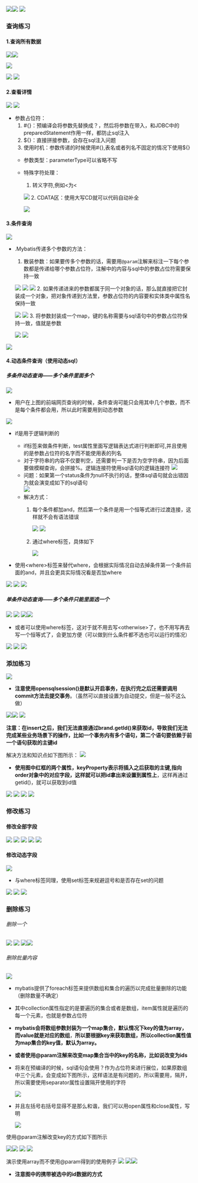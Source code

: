 ![](assets/05配置文件完成增删改查/file-20250630173758539.png)![](assets/05配置文件完成增删改查/file-20250630173838282.png)
![](assets/05配置文件完成增删改查/file-20250630174305374.png)


### 查询练习

#### 1.查询所有数据
![](assets/05配置文件完成增删改查/file-20250630175113641.png)![](assets/05配置文件完成增删改查/file-20250630180945470.png)

![](assets/05配置文件完成增删改查/file-20250630183544688.png)

![](assets/05配置文件完成增删改查/file-20250630183616901.png)
![](assets/05配置文件完成增删改查/file-20250630183626600.png)

#### 2.查看详情
![](assets/05配置文件完成增删改查/file-20250630193645288.png)
![](assets/06PreparedStatement类/file-20250630195807567.png)
* 参数占位符：  
	1. #{}：预编译会将参数先替换成？，然后将参数在带入，和JDBC中的preparedStatement作用一样，都防止sql注入  
	2. ${}：直接拼接参数，会存在sql注入问题  
	3. 使用时机：参数传递的时候使用#{},表名或者列名不固定的情况下使用${}  
  * 参数类型：parameterType可以省略不写
  * 特殊字符处理：  
	1. 转义字符,例如<为&lt;  

	![](assets/06PreparedStatement类/file-20250630195605270.png)
	2. CDATA区：使用大写CD就可以代码自动补全

	![](assets/06PreparedStatement类/file-20250630195714301.png)
#### 3.条件查询
![](assets/05配置文件完成增删改查/file-20250630201043292.png)
* .Mybatis传递多个参数的方法：
	1. 散装参数：如果要传多个参数的话，需要用`@param`注解来标注一下每个参数都是传递给哪个参数占位符，注解中的内容与sql中的参数占位符需要保持一致

	![](assets/05配置文件完成增删改查/file-20250630203351482.png)
	![](assets/05配置文件完成增删改查/file-20250630203412667.png)
	![](assets/05配置文件完成增删改查/file-20250630203457939.png)
	2. 如果传递进来的参数都属于同一个对象的话，那么就直接把它封装成一个对象，把对象传递到方法里，参数占位符的内容要和实体类中属性名保持一致

	![](assets/05配置文件完成增删改查/file-20250630203850984.png)
	![](assets/05配置文件完成增删改查/file-20250630203909854.png)
	3. 将参数封装成一个map，键的名称需要与sql语句中的参数占位符保持一致，值就是参数

	![](assets/05配置文件完成增删改查/file-20250630204549256.png)
	![](assets/05配置文件完成增删改查/file-20250630204600348.png)

![](assets/05配置文件完成增删改查/file-20250630204526266.png)

#### 4.动态条件查询（使用动态sql）

##### 多条件动态查询——多个条件里面多个
![](assets/05配置文件完成增删改查/file-20250630204623962.png)
* 用户在上图的前端网页查询的时候，条件查询可能只会用其中几个参数，而不是每个条件都会用，所以此时需要用到动态参数

![](assets/05配置文件完成增删改查/file-20250701150857057.png)
* if是用于逻辑判断的
	* if标签来做条件判断，test属性里面写逻辑表达式进行判断即可,并且使用的是参数占位符的名字而不能使用表的列名
	 * 对于字符串的内容不仅要判空，还需要判一下是否为空字符串，因为后面要做模糊查询，会拼接%。逻辑连接符使用sql语句的逻辑连接符
		![](assets/05配置文件完成增删改查/file-20250701152642756.png)
	* 问题：如果第一个status条件为null不执行的话，整体sql语句就会出错因为就会演变成如下的sql语句  
		![](assets/05配置文件完成增删改查/file-20250701152924880.png)
	* 解决方式：
		1. 每个条件都加and，然后第一个条件是用一个恒等式进行过渡连接，这样就不会有语法错误

			![](assets/05配置文件完成增删改查/file-20250701153116168.png)
			![](assets/05配置文件完成增删改查/file-20250701153206192.png)
		 2. 通过where标签，具体如下

			![](assets/05配置文件完成增删改查/file-20250701160925845.png)

* 使用\<where\>标签来替代where，会根据实际情况自动去掉条件第一个条件前面的and，并且会更具实际情况看是否加where

![](assets/05配置文件完成增删改查/file-20250701153558727.png)
![](assets/05配置文件完成增删改查/file-20250701153704980.png)
![](assets/05配置文件完成增删改查/file-20250701153856837.png)


##### 单条件动态查询——多个条件只能里面选一个
![](assets/05配置文件完成增删改查/file-20250701154545333.png)
![](assets/05配置文件完成增删改查/file-20250701160037099.png)
![](assets/05配置文件完成增删改查/file-20250701160103113.png)![](assets/05配置文件完成增删改查/file-20250701160049433.png)

* 或者可以使用where标签，这对于就不用去写<otherwise\>了，也不用写再去写一个恒等式了，会更加方便（可以做到什么条件都不选也可以运行的情况）

![](assets/05配置文件完成增删改查/file-20250701161135217.png)
![](assets/05配置文件完成增删改查/file-20250701161157128.png)
![](assets/05配置文件完成增删改查/file-20250701161224846.png)


### 添加练习

![](assets/05配置文件完成增删改查/file-20250701162511277.png)
* **注意使用opensqlsession()是默认开启事务，在执行完之后还需要调用commit方法去提交事务**。（虽然可以直接设置为自动提交，但是一般不这么做）

![](assets/05配置文件完成增删改查/file-20250701165502977.png)![](assets/05配置文件完成增删改查/file-20250701165534110.png)
![](assets/05配置文件完成增删改查/file-20250701165556763.png)

**注意：在insert之后，我们无法直接通过brand.getId()来获取id，导致我们无法完成某些业务场景下的操作，比如一个事务内有多个语句，第二个语句要依赖于前一个语句获取的主键id**

解决方法和知识点如下图所示：
![](assets/05配置文件完成增删改查/file-20250701170531899.png)
* **使用图中红框的两个属性，keyProperty表示将插入之后获取的主键,指向order对象中的对应字段，这样就可以把id拿出来设置到属性上**，这样再通过getid()，就可以获取到id值

![](assets/05配置文件完成增删改查/file-20250701170901607.png)
![](assets/05配置文件完成增删改查/file-20250702145018955.png)
![](assets/05配置文件完成增删改查/file-20250702145033485.png)
![](assets/05配置文件完成增删改查/file-20250701171015025.png)


### 修改练习
#### 修改全部字段

![](assets/05配置文件完成增删改查/file-20250701171246872.png)
![](assets/05配置文件完成增删改查/file-20250701172339484.png)
![](assets/05配置文件完成增删改查/file-20250701172345733.png)
![](assets/05配置文件完成增删改查/file-20250701172422590.png)
![](assets/05配置文件完成增删改查/file-20250701172449404.png)

#### 修改动态字段
![](assets/05配置文件完成增删改查/file-20250701173019916.png)
* 与where标签同理，使用set标签来规避逗号和是否存在set的问题

![](assets/05配置文件完成增删改查/file-20250701173945063.png)
![](assets/05配置文件完成增删改查/file-20250701173950541.png)
![](assets/05配置文件完成增删改查/file-20250701174011281.png)

### 删除练习

###### 删除一个
![](assets/05配置文件完成增删改查/file-20250701174408350.png)
![](assets/05配置文件完成增删改查/file-20250701174814734.png)
![](assets/05配置文件完成增删改查/file-20250701174858083.png)![](assets/05配置文件完成增删改查/file-20250701174913972.png)

###### 删除批量内容
![](assets/05配置文件完成增删改查/file-20250701175346920.png)
* mybatis提供了foreach标签来提供数组和集合的遍历以完成批量删除的功能（删除数量不确定）
* 其中collection属性指定的是要遍历的集合或者是数组，item属性就是遍历的每一个元素，也就是参数占位符
* **mybatis会将数组参数封装为一个map集合，默认情况下key的值为array，而value就是对应的数组**，**所以要根据key来获取数组，所以collection属性值为map集合的key值，默认为array。**
* **或者使用@param注解来改变map集合当中的key的名称，比如说改变为ids**
* 将来在预编译的时候，sql语句会使用？作为占位符来进行展位，如果原数组中三个元素，会变成如下图所示，这样语法是有问题的，所以需要用，隔开，所以需要使用separator属性设置隔开使用的字符

	![](assets/05配置文件完成增删改查/file-20250701181424600.png)
* 并且左括号右括号显得不是那么和谐，我们可以用open属性和close属性，写明

	![](assets/05配置文件完成增删改查/file-20250701180520350.png)

使用@param注解改变key的方式如下图所示

![](assets/05配置文件完成增删改查/file-20250701180200282.png)![](assets/05配置文件完成增删改查/file-20250701181518661.png)
![](assets/05配置文件完成增删改查/file-20250701180828618.png)
![](assets/05配置文件完成增删改查/file-20250701181550114.png)

演示使用array而不使用@param得到的使用例子
![](assets/05配置文件完成增删改查/file-20250701181646221.png)
![](assets/05配置文件完成增删改查/file-20250701181704711.png)![](assets/05配置文件完成增删改查/file-20250701181731673.png)


* **注意图中的携带被选中的id数据的方式**